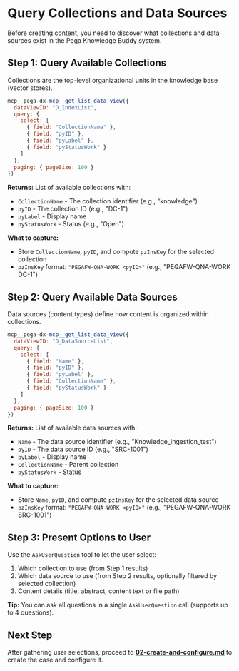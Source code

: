 # Query Collections and Data Sources

Before creating content, you need to discover what collections and data sources exist in the Pega Knowledge Buddy system.

## Step 1: Query Available Collections

Collections are the top-level organizational units in the knowledge base (vector stores).

```javascript
mcp__pega-dx-mcp__get_list_data_view({
  dataViewID: "D_IndexList",
  query: {
    select: [
      { field: "CollectionName" },
      { field: "pyID" },
      { field: "pyLabel" },
      { field: "pyStatusWork" }
    ]
  },
  paging: { pageSize: 100 }
})
```

**Returns:** List of available collections with:
- `CollectionName` - The collection identifier (e.g., "knowledge")
- `pyID` - The collection ID (e.g., "DC-1")
- `pyLabel` - Display name
- `pyStatusWork` - Status (e.g., "Open")

**What to capture:**
- Store `CollectionName`, `pyID`, and compute `pzInsKey` for the selected collection
- `pzInsKey` format: `"PEGAFW-QNA-WORK <pyID>"` (e.g., "PEGAFW-QNA-WORK DC-1")

## Step 2: Query Available Data Sources

Data sources (content types) define how content is organized within collections.

```javascript
mcp__pega-dx-mcp__get_list_data_view({
  dataViewID: "D_DataSourceList",
  query: {
    select: [
      { field: "Name" },
      { field: "pyID" },
      { field: "pyLabel" },
      { field: "CollectionName" },
      { field: "pyStatusWork" }
    ]
  },
  paging: { pageSize: 100 }
})
```

**Returns:** List of available data sources with:
- `Name` - The data source identifier (e.g., "Knowledge_ingestion_test")
- `pyID` - The data source ID (e.g., "SRC-1001")
- `pyLabel` - Display name
- `CollectionName` - Parent collection
- `pyStatusWork` - Status

**What to capture:**
- Store `Name`, `pyID`, and compute `pzInsKey` for the selected data source
- `pzInsKey` format: `"PEGAFW-QNA-WORK <pyID>"` (e.g., "PEGAFW-QNA-WORK SRC-1001")

## Step 3: Present Options to User

Use the `AskUserQuestion` tool to let the user select:
1. Which collection to use (from Step 1 results)
2. Which data source to use (from Step 2 results, optionally filtered by selected collection)
3. Content details (title, abstract, content text or file path)

**Tip:** You can ask all questions in a single `AskUserQuestion` call (supports up to 4 questions).

## Next Step

After gathering user selections, proceed to **[02-create-and-configure.md](./02-create-and-configure.md)** to create the case and configure it.
